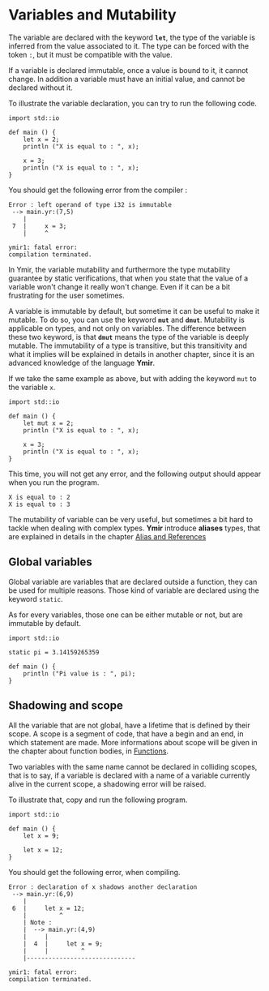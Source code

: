 # Variables and Mutability

The variable are declared with the keyword **`let`**, the type of the
variable is inferred from the value associated to it. The type can be
forced with the token `:`, but it must be compatible with the value. 

If a variable is declared immutable, once a value is bound to it, it
cannot change. In addition a variable must have an initial value, and
cannot be declared without it.

To illustrate the variable declaration, you can try to run the following code. 

```ymir
import std::io

def main () {
	let x = 2;	
	println ("X is equal to : ", x); 
	
	x = 3; 
	println ("X is equal to : ", x);
}
```

You should get the following error from the compiler : 

```
Error : left operand of type i32 is immutable
 --> main.yr:(7,5)
    | 
 7  |     x = 3;
    |     ^

ymir1: fatal error: 
compilation terminated.
```

In Ymir, the variable mutability and furthermore the type mutability
guarantee by static verifications, that when you state that the value
of a variable won't change it really won't change. Even if it can be a
bit frustrating for the user sometimes.

A variable is immutable by default, but sometime it can be useful to
make it mutable. To do so, you can use the keyword **`mut`** and
**`dmut`**.  Mutability is applicable on types, and not only on
variables. The difference between these two keyword, is that
**`dmut`** means the type of the variable is deeply mutable. The
immutability of a type is transitive, but this transitivity and what
it implies will be explained in details in another chapter, since it
is an advanced knowledge of the language **Ymir**.

If we take the same example as above, but with adding the keyword `mut` to the variable `x`.

```ymir
import std::io

def main () {
	let mut x = 2;	
	println ("X is equal to : ", x); 
	
	x = 3; 
	println ("X is equal to : ", x);
}
```

This time, you will not get any error, and the following output should
appear when you run the program.

```
X is equal to : 2
X is equal to : 3
```

The mutability of variable can be very useful, but sometimes a bit
hard to tackle when dealing with complex types. **Ymir** introduce
**aliases** types, that are explained in details in the chapter
[Alias and References](https://gnu-ymir.github.io/Documentations/advanced/)

## Global variables

Global variable are variables that are declared outside a function,
they can be used for multiple reasons. Those kind of variable are
declared using the keyword `static`. 

As for every variables, those one can be either mutable or not, but
are immutable by default.

```ymir
import std::io

static pi = 3.14159265359

def main () {
	println ("Pi value is : ", pi);
}
```

## Shadowing and scope

All the variable that are not global, have a lifetime that is defined
by their scope. A scope is a segment of code, that have a begin and an
end, in which statement are made. More informations about scope will
be given in the chapter about function bodies, in
[Functions](https://gnu-ymir.github.io/Documentations/primitives/functions.html). 

Two variables with the same name cannot be declared in colliding
scopes, that is to say, if a variable is declared with a name of a
variable currently alive in the current scope, a shadowing error will
be raised.

To illustrate that, copy and run the following program. 

```ymir
import std::io

def main () {
	let x = 9;
	
	let x = 12;
}
```

You should get the following error, when compiling.

```
Error : declaration of x shadows another declaration
 --> main.yr:(6,9)
    | 
 6  |     let x = 12;
    |         ^
    | Note : 
    |  --> main.yr:(4,9)
    |     | 
    |  4  |     let x = 9;
    |     |         ^
    |------------------------------ 

ymir1: fatal error: 
compilation terminated.
```

